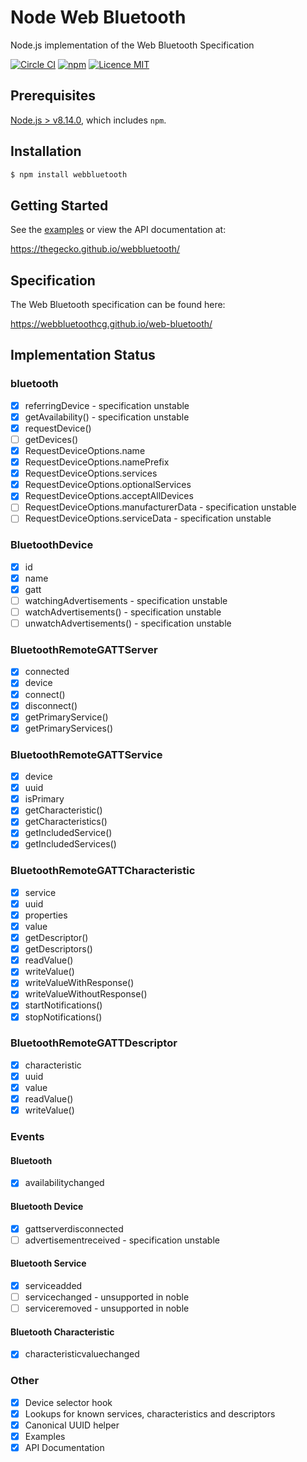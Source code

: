 # Node Web Bluetooth
Node.js implementation of the Web Bluetooth Specification

[![Circle CI](https://circleci.com/gh/thegecko/webbluetooth.svg?style=shield)](https://circleci.com/gh/thegecko/webbluetooth/)
[![npm](https://img.shields.io/npm/dm/webbluetooth.svg)](https://www.npmjs.com/package/webbluetooth)
[![Licence MIT](https://img.shields.io/badge/licence-MIT-blue.svg)](http://opensource.org/licenses/MIT)

## Prerequisites

[Node.js > v8.14.0](https://nodejs.org), which includes `npm`.

## Installation

```bash
$ npm install webbluetooth
```

## Getting Started

See the [examples](https://github.com/thegecko/webbluetooth/tree/master/examples/) or view the API documentation at:

https://thegecko.github.io/webbluetooth/

## Specification

The Web Bluetooth specification can be found here:

https://webbluetoothcg.github.io/web-bluetooth/

## Implementation Status

### bluetooth

- [x] referringDevice - specification unstable
- [x] getAvailability() - specification unstable
- [x] requestDevice()
- [ ] getDevices()
- [x] RequestDeviceOptions.name
- [x] RequestDeviceOptions.namePrefix
- [x] RequestDeviceOptions.services
- [x] RequestDeviceOptions.optionalServices
- [x] RequestDeviceOptions.acceptAllDevices
- [ ] RequestDeviceOptions.manufacturerData - specification unstable
- [ ] RequestDeviceOptions.serviceData - specification unstable

### BluetoothDevice

- [x] id
- [x] name
- [x] gatt
- [ ] watchingAdvertisements - specification unstable
- [ ] watchAdvertisements() - specification unstable
- [ ] unwatchAdvertisements() - specification unstable

### BluetoothRemoteGATTServer

- [x] connected
- [x] device
- [x] connect()
- [x] disconnect()
- [x] getPrimaryService()
- [x] getPrimaryServices()

### BluetoothRemoteGATTService

- [x] device
- [x] uuid
- [x] isPrimary
- [x] getCharacteristic()
- [x] getCharacteristics()
- [x] getIncludedService()
- [x] getIncludedServices()

### BluetoothRemoteGATTCharacteristic

- [x] service
- [x] uuid
- [x] properties
- [x] value
- [x] getDescriptor()
- [x] getDescriptors()
- [x] readValue()
- [x] writeValue()
- [x] writeValueWithResponse()
- [x] writeValueWithoutResponse()
- [x] startNotifications()
- [x] stopNotifications()

### BluetoothRemoteGATTDescriptor

- [x] characteristic
- [x] uuid
- [x] value
- [x] readValue()
- [x] writeValue()

### Events

#### Bluetooth

- [x] availabilitychanged

#### Bluetooth Device

- [x] gattserverdisconnected
- [ ] advertisementreceived - specification unstable

#### Bluetooth Service

- [x] serviceadded
- [ ] servicechanged - unsupported in noble
- [ ] serviceremoved - unsupported in noble

#### Bluetooth Characteristic

- [x] characteristicvaluechanged

### Other

- [x] Device selector hook
- [x] Lookups for known services, characteristics and descriptors
- [x] Canonical UUID helper
- [x] Examples
- [x] API Documentation
